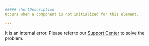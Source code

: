 ```yaml
---
##### shortDescription
Occurs when a component is not initialized for this element.

---
```

It is an internal error. Please refer to our [Support Center](https://www.devexpress.com/Support/Center) to solve the problem.